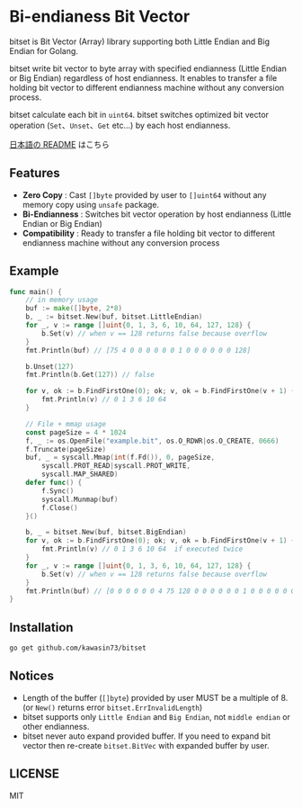 # Bi-endianess Bit Vector

bitset is Bit Vector (Array) library supporting both Little Endian and Big Endian for Golang.

bitset write bit vector to byte array with specified endianness (Little Endian or Big Endian) regardless of host endianness.
It enables to transfer a file holding bit vector to different endianness machine without any conversion process.

bitset calculate each bit in `uint64`.
bitset switches optimized bit vector operation (`Set`、`Unset`、`Get` etc...) by each host endianness.

[日本語の README](./README.ja.md) はこちら

## Features

- **Zero Copy** : Cast `[]byte` provided by user to `[]uint64` without any memory copy using `unsafe` package.
- **Bi-Endianness** : Switches bit vector operation by host endianness (Little Endian or Big Endian)
- **Compatibility** : Ready to transfer a file holding bit vector to different endianness machine without any conversion process

## Example

```go
func main() {
	// in memory usage
	buf := make([]byte, 2*8)
	b, _ := bitset.New(buf, bitset.LittleEndian)
	for _, v := range []uint{0, 1, 3, 6, 10, 64, 127, 128} {
		b.Set(v) // when v == 128 returns false because overflow
	}
	fmt.Println(buf) // [75 4 0 0 0 0 0 0 1 0 0 0 0 0 0 128]

	b.Unset(127)
	fmt.Println(b.Get(127)) // false

	for v, ok := b.FindFirstOne(0); ok; v, ok = b.FindFirstOne(v + 1) {
		fmt.Println(v) // 0 1 3 6 10 64
	}

	// File + mmap usage
	const pageSize = 4 * 1024
	f, _ := os.OpenFile("example.bit", os.O_RDWR|os.O_CREATE, 0666)
	f.Truncate(pageSize)
	buf, _ = syscall.Mmap(int(f.Fd()), 0, pageSize,
		syscall.PROT_READ|syscall.PROT_WRITE,
		syscall.MAP_SHARED)
	defer func() {
		f.Sync()
		syscall.Munmap(buf)
		f.Close()
	}()

	b, _ = bitset.New(buf, bitset.BigEndian)
	for v, ok := b.FindFirstOne(0); ok; v, ok = b.FindFirstOne(v + 1) {
		fmt.Println(v) // 0 1 3 6 10 64  if executed twice
	}
	for _, v := range []uint{0, 1, 3, 6, 10, 64, 127, 128} {
		b.Set(v) // when v == 128 returns false because overflow
	}
	fmt.Println(buf) // [0 0 0 0 0 0 4 75 128 0 0 0 0 0 0 1 0 0 0 0 0 0 0 1 0 0 0 0 ....
}
```

## Installation

```bash
go get github.com/kawasin73/bitset
```

## Notices

- Length of the buffer (`[]byte`) provided by user MUST be a multiple of 8. (or `New()` returns error `bitset.ErrInvalidLength`)
- bitset supports only `Little Endian` and `Big Endian`, not `middle endian` or other endianness.
- bitset never auto expand provided buffer. If you need to expand bit vector then re-create `bitset.BitVec` with expanded buffer by user.

## LICENSE

MIT
